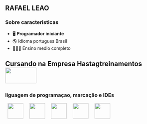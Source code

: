## RAFAEL LEAO

### Sobre  caracteristicas

- 🖥️  **Programador iniciante**
- 🌎  Idioma portugues Brasil
- 👨🏼‍💼  Ensino medio completo

<div display="inline">
    <h2>Cursando na Empresa Hastagtreinamentos &nbsp;&nbsp;<img  width=100px height=50px  src= "https://www.hashtagtreinamentos.com/wp-content/uploads/2022/05/Logo-Hashtag-Original-100x45px.png"/>&nbsp;&nbsp;</h2>    
</div>

### liguagem de programaçao, marcaçâo e IDEs

<div display="inline">
    &nbsp;&nbsp;<img  width=50px height= 50px src="https://cdn.jsdelivr.net/gh/devicons/devicon/icons/python/python-original-wordmark.svg" />&nbsp;&nbsp;
    &nbsp;&nbsp;<img width=50px height= 50px src="https://cdn.jsdelivr.net/gh/devicons/devicon/icons/css3/css3-original.svg" />&nbsp;&nbsp;
    &nbsp;&nbsp;<img  width=50px height= 50px src="https://cdn.jsdelivr.net/gh/devicons/devicon/icons/html5/html5-original.svg" />&nbsp;&nbsp;
    &nbsp;&nbsp;<img width=50px height= 50px src="https://cdn.jsdelivr.net/gh/devicons/devicon/icons/jupyter/jupyter-original-wordmark.svg" />&nbsp;&nbsp;
    &nbsp;&nbsp;<img  width=50px height= 50px src="https://cdn.jsdelivr.net/gh/devicons/devicon/icons/vscode/vscode-original-wordmark.svg" />&nbsp;&nbsp;
</div>  
    
<!---
Rafaellleao/Rafaellleao is a ✨ special ✨ repository because its `perfilmarkdown.md` (this file) appears on your GitHub profile.
You can click the Preview link to take a look at your changes.
--->
